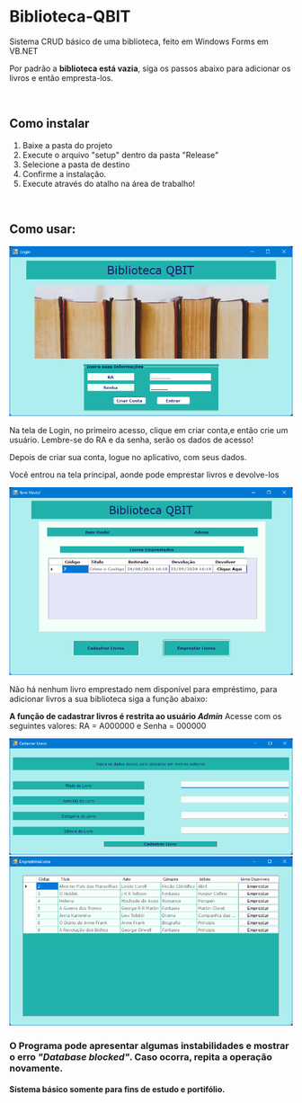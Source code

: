 # Biblioteca-QBIT
 Sistema CRUD básico de uma biblioteca, feito em Windows Forms em VB.NET
 <p>Por padrão a <b>biblioteca está vazia</b>, siga os passos abaixo para adicionar os livros e então empresta-los.</p>
 <br>
<h2> Como instalar </h2>
 <ol>
  <li>Baixe a pasta do projeto</li>
  <li>Execute o arquivo "setup" dentro da pasta "Release"</li>
  <li>Selecione a pasta de destino</li>
  <li>Confirme a instalação.</li>
  <li>Execute através do atalho na área de trabalho!</li>
 </ol>
 <br>
<h2>Como usar:</h2>
<img width=550px" src ="https://github.com/BrunoTolentino/Biblioteca-QBIT/blob/main/Imgs/login.png?raw=true" alt="Tela Login">
<p>Na tela de Login, no primeiro acesso, clique em criar conta,e então crie um usuário. Lembre-se do RA e da senha, serão os dados de acesso!</p>
<p>Depois de criar sua conta, logue no aplicativo, com seus dados.</p>
<p>Você entrou na tela principal, aonde pode emprestar livros e devolve-los</p>
<img width ="550px" src="https://github.com/BrunoTolentino/Biblioteca-QBIT/blob/main/Imgs/TelaPrincipal.png?raw=true">
<p>Não há nenhum livro emprestado nem disponível para empréstimo, para adicionar livros a sua biblioteca siga a função abaixo:</p>
<p> <b>A função de cadastrar livros é restrita ao usuário <em>Admin</em></b> Acesse com os seguintes valores: RA = A000000 e Senha = 000000</p>
<img width=550px" src = "https://github.com/BrunoTolentino/Biblioteca-QBIT/blob/main/Imgs/CadastroLivros.png?raw=true">
<img width ="550px" src="https://github.com/BrunoTolentino/Biblioteca-QBIT/blob/main/Imgs/EmprestarLivros.png?raw=true">

<h3>O Programa pode apresentar algumas instabilidades e mostrar o erro <em>"Database blocked"</em>. Caso ocorra, repita a operação novamente. </h3>
<h4>Sistema básico somente para fins de estudo e portifólio.</h4>
